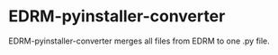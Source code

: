 # EDRM-pyinstaller-converter

EDRM-pyinstaller-converter merges all files from EDRM to one .py file.